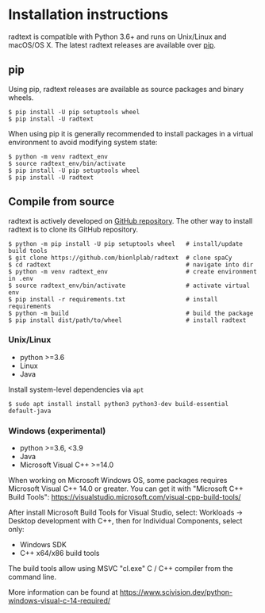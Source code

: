 # Installation instructions

radtext is compatible with Python 3.6+ and runs on Unix/Linux and macOS/OS X. 
The latest radtext releases are available over [pip](https://pypi.python.org/pypi/radtext).

## pip

Using pip, radtext releases are available as source packages and binary wheels.

```shell
$ pip install -U pip setuptools wheel
$ pip install -U radtext
```

When using pip it is generally recommended to install packages in a virtual environment to avoid modifying system state:

```shell
$ python -m venv radtext_env
$ source radtext_env/bin/activate
$ pip install -U pip setuptools wheel
$ pip install -U radtext
```

## Compile from source

radtext is actively developed on [GitHub repository](https://github.com/bionlplab/radtext).
The other way to install radtext is to clone its GitHub repository.

```shell
$ python -m pip install -U pip setuptools wheel   # install/update build tools
$ git clone https://github.com/bionlplab/radtext  # clone spaCy
$ cd radtext                                      # navigate into dir
$ python -m venv radtext_env                      # create environment in .env
$ source radtext_env/bin/activate                 # activate virtual env
$ pip install -r requirements.txt                 # install requirements
$ python -m build                                 # build the package
$ pip install dist/path/to/wheel                  # install radtext
```

### Unix/Linux

* python >=3.6
* Linux
* Java

Install system-level dependencies via `apt`

```shell
$ sudo apt install install python3 python3-dev build-essential default-java
```

### Windows (experimental)

* python >=3.6, <3.9
* Java
* Microsoft Visual C++ >=14.0

When working on Microsoft Windows OS, some packages requires Microsoft Visual C++ 14.0 or greater. 
You can get it with "Microsoft C++ Build Tools": <https://visualstudio.microsoft.com/visual-cpp-build-tools/>

After install Microsoft Build Tools for Visual Studio, select: Workloads → Desktop development with C++, 
then for Individual Components, select only:

*  Windows SDK 
*  C++ x64/x86 build tools

The build tools allow using MSVC "cl.exe" C / C++ compiler from the command line.

More information can be found at <https://www.scivision.dev/python-windows-visual-c-14-required/>